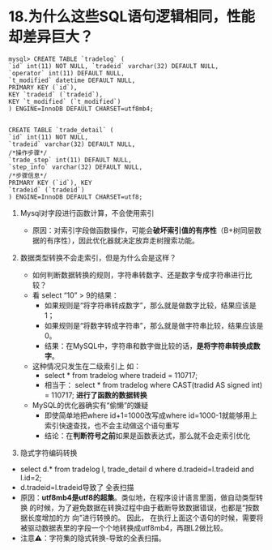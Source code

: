 # 18.为什么这些SQL语句逻辑相同，性能却差异巨大？

```
mysql> CREATE TABLE `tradelog` ( 
`id` int(11) NOT NULL, `tradeid` varchar(32) DEFAULT NULL, 
`operator` int(11) DEFAULT NULL, 
`t_modified` datetime DEFAULT NULL, 
PRIMARY KEY (`id`), 
KEY `tradeid` (`tradeid`), 
KEY `t_modified` (`t_modified`) 
) ENGINE=InnoDB DEFAULT CHARSET=utf8mb4;


CREATE TABLE `trade_detail` ( 
`id` int(11) NOT NULL, 
`tradeid` varchar(32) DEFAULT NULL,
/*操作步骤*/ 
`trade_step` int(11) DEFAULT NULL, 
`step_info` varchar(32) DEFAULT NULL, 
/*步骤信息*/ 
PRIMARY KEY (`id`), KEY 
`tradeid` (`tradeid`) 
) ENGINE=InnoDB DEFAULT CHARSET=utf8;

```

1. Mysql对字段进行函数计算，不会使用索引
   - 原因：对索引字段做函数操作，可能会**破坏索引值的有序性**（B+树同层数据的有序性），因此优化器就决定放弃走树搜索功能。
2. 数据类型转换不会走索引，但是为什么会是这样？
   - 如何判断数据转换的规则，字符串转数字、还是数字专成字符串进行比较？
   - 看 select “10” > 9的结果：
     - 如果规则是“将字符串转成数字”，那么就是做数字比较，结果应该是1； 
     - 如果规则是“将数字转成字符串”，那么就是做字符串比较，结果应该是0。
     - 结果：在MySQL中，字符串和数字做比较的话，**是将字符串转换成数字**。
   - 这种情况只发生在二级索引上 如：
     - select * from tradelog where tradeid = 110717; 
     - 相当于： select * from tradelog where CAST(tradid AS signed int) = 110717; **进行了函数的数据转换**
   - MySQL的优化器确实有“偷懒”的嫌疑
     - 即使简单地把where id+1=1000改写成where id=1000-1就能够用上索引快速查找，也不会主动做这个语句重写
     - 结论：在**判断符号之前**如果是函数表达式，那么就不会走索引优化

3. 隐式字符编码转换
- select d.* from tradelog l, trade_detail d where d.tradeid=l.tradeid and l.id=2;
- d.tradeid=l.tradeid导致了 全表扫描
- 原因：**utf8mb4是utf8的超集**。类似地，在程序设计语言里面，做自动类型转换 的时候，为了避免数据在转换过程中由于截断导致数据错误，也都是“按数据长度增加的方 向”进行转换的。
  因此， 在执行上面这个语句的时候，需要将被驱动数据表里的字段一个个地转换成utf8mb4，再跟L2做比较。
- 注意⚠️：字符集的隐式转换-导致的全表扫描。
